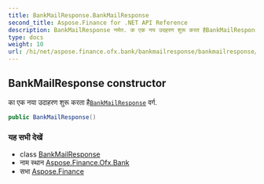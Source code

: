 ```yaml
---
title: BankMailResponse.BankMailResponse
second_title: Aspose.Finance for .NET API Reference
description: BankMailResponse नर्मत. क एक नय उदहरण शुरू करत हैBankMailResponse वर्ग.
type: docs
weight: 10
url: /hi/net/aspose.finance.ofx.bank/bankmailresponse/bankmailresponse/
---
```

## BankMailResponse constructor

का एक नया उदाहरण शुरू करता है[`BankMailResponse`](../) वर्ग.

```csharp
public BankMailResponse()
```

### यह सभी देखें

* class [BankMailResponse](../)
* नाम स्थान [Aspose.Finance.Ofx.Bank](../../bankmailresponse/)
* सभा [Aspose.Finance](../../../)


